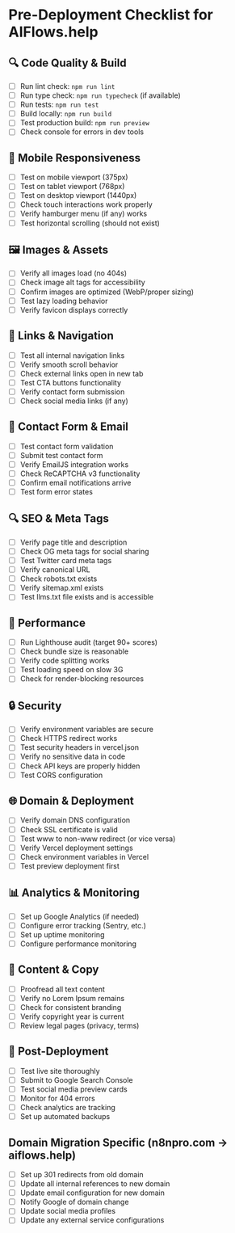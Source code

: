 # Pre-Deployment Checklist for AIFlows.help

## 🔍 Code Quality & Build
- [ ] Run lint check: `npm run lint`
- [ ] Run type check: `npm run typecheck` (if available)
- [ ] Run tests: `npm run test`
- [ ] Build locally: `npm run build`
- [ ] Test production build: `npm run preview`
- [ ] Check console for errors in dev tools

## 📱 Mobile Responsiveness
- [ ] Test on mobile viewport (375px)
- [ ] Test on tablet viewport (768px)
- [ ] Test on desktop viewport (1440px)
- [ ] Check touch interactions work properly
- [ ] Verify hamburger menu (if any) works
- [ ] Test horizontal scrolling (should not exist)

## 🖼️ Images & Assets
- [ ] Verify all images load (no 404s)
- [ ] Check image alt tags for accessibility
- [ ] Confirm images are optimized (WebP/proper sizing)
- [ ] Test lazy loading behavior
- [ ] Verify favicon displays correctly

## 🔗 Links & Navigation
- [ ] Test all internal navigation links
- [ ] Verify smooth scroll behavior
- [ ] Check external links open in new tab
- [ ] Test CTA buttons functionality
- [ ] Verify contact form submission
- [ ] Check social media links (if any)

## 📧 Contact Form & Email
- [ ] Test contact form validation
- [ ] Submit test contact form
- [ ] Verify EmailJS integration works
- [ ] Check ReCAPTCHA v3 functionality
- [ ] Confirm email notifications arrive
- [ ] Test form error states

## 🔍 SEO & Meta Tags
- [ ] Verify page title and description
- [ ] Check OG meta tags for social sharing
- [ ] Test Twitter card meta tags
- [ ] Verify canonical URL
- [ ] Check robots.txt exists
- [ ] Verify sitemap.xml exists
- [ ] Test llms.txt file exists and is accessible

## 🚀 Performance
- [ ] Run Lighthouse audit (target 90+ scores)
- [ ] Check bundle size is reasonable
- [ ] Verify code splitting works
- [ ] Test loading speed on slow 3G
- [ ] Check for render-blocking resources

## 🔒 Security
- [ ] Verify environment variables are secure
- [ ] Check HTTPS redirect works
- [ ] Test security headers in vercel.json
- [ ] Verify no sensitive data in code
- [ ] Check API keys are properly hidden
- [ ] Test CORS configuration

## 🌐 Domain & Deployment
- [ ] Verify domain DNS configuration
- [ ] Check SSL certificate is valid
- [ ] Test www to non-www redirect (or vice versa)
- [ ] Verify Vercel deployment settings
- [ ] Check environment variables in Vercel
- [ ] Test preview deployment first

## 📊 Analytics & Monitoring
- [ ] Set up Google Analytics (if needed)
- [ ] Configure error tracking (Sentry, etc.)
- [ ] Set up uptime monitoring
- [ ] Configure performance monitoring

## 🎯 Content & Copy
- [ ] Proofread all text content
- [ ] Verify no Lorem Ipsum remains
- [ ] Check for consistent branding
- [ ] Verify copyright year is current
- [ ] Review legal pages (privacy, terms)

## 🔄 Post-Deployment
- [ ] Test live site thoroughly
- [ ] Submit to Google Search Console
- [ ] Test social media preview cards
- [ ] Monitor for 404 errors
- [ ] Check analytics are tracking
- [ ] Set up automated backups

## Domain Migration Specific (n8npro.com → aiflows.help)
- [ ] Set up 301 redirects from old domain
- [ ] Update all internal references to new domain
- [ ] Update email configuration for new domain
- [ ] Notify Google of domain change
- [ ] Update social media profiles
- [ ] Update any external service configurations